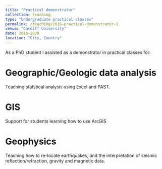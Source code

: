 ```yaml
---
title: "Practical demonstrator"
collection: teaching
type: "Undergraduate practical classes"
permalink: /teaching/2016-practical-demonstrator-1
venue: "Cardiff University"
date: 2016-2020
location: "City, Country"
---
```


As a PhD student I assisted as a demonstrator in practical classes for:

Geographic/Geologic data analysis
======
Teaching statstical analysis using Excel and PAST.

GIS
======
Support for students learning how to use ArcGIS 

Geophysics
======
Teaching how to re-locate earthquakes, and the interpretation of seismic reflection/refraction, gravity and magnetic data. 

